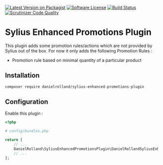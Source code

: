 [![Latest Version on Packagist][ico-version]][link-packagist]
[![Software License][ico-license]](LICENSE)
[![Build Status](https://travis-ci.org/danielrolland/SyliusEnhancedPromotionsPlugin.svg?branch=master)](https://travis-ci.org/danielrolland/SyliusEnhancedPromotionsPlugin)
[![Scrutinizer Code Quality](https://scrutinizer-ci.com/g/danielrolland/SyliusEnhancedPromotionsPlugin/badges/quality-score.png?b=master)](https://scrutinizer-ci.com/g/danielrolland/SyliusEnhancedPromotionsPlugin/?branch=master)

# Sylius Enhanced Promotions Plugin

This plugin adds some promotion rules/actions which are not provided by Sylius out of the box. For now it only adds the following Promotion Rules :

- Promotion rule based on minimal quantity of a particular product

## Installation

```bash
composer require danielrolland/sylius-enhanced-promotions-plugin
```
## Configuration

Enable this plugin :

```php
<?php

# config/bundles.php

return [
    // ...
    DanielRolland\SyliusEnhancedPromotionsPlugin\DanielRollandSyliusEnhancedPromotionsPlugin::class => ['all' => true],
    // ...
];
```


[ico-version]: https://img.shields.io/packagist/v/danielrolland/sylius-enhanced-promotions-plugin.svg?style=flat-square
[ico-license]: https://img.shields.io/badge/license-MIT-brightgreen.svg?style=flat-square

[link-packagist]: https://packagist.org/packages/danielrolland/sylius-enhanced-promotions-plugin
[link-scrutinizer]: https://scrutinizer-ci.com/g/DanielRolland/SyliusEnhancedPromotionsPlugin/code-structure
